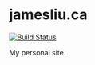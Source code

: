 jamesliu.ca
===========
[![Build Status](https://travis-ci.org/yeah568/yeah568.github.io.svg?branch=master)](https://travis-ci.org/yeah568/yeah568.github.io)

My personal site.